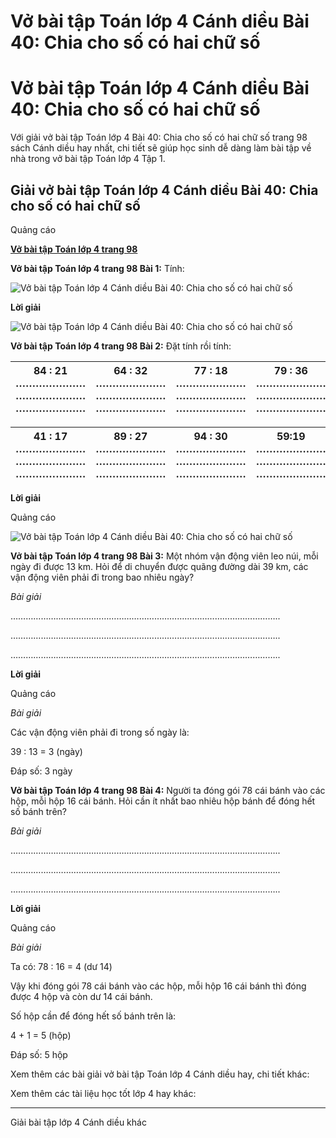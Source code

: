 # Vở bài tập Toán lớp 4 Cánh diều Bài 40: Chia cho số có hai chữ số

# Vở bài tập Toán lớp 4 Cánh diều Bài 40: Chia cho số có hai chữ số

Với giải vở bài tập Toán lớp 4 Bài 40: Chia cho số có hai chữ số trang 98 sách Cánh diều hay nhất, chi tiết sẽ giúp học sinh dễ dàng làm bài tập về nhà trong vở bài tập Toán lớp 4 Tập 1.

## Giải vở bài tập Toán lớp 4 Cánh diều Bài 40: Chia cho số có hai chữ số

Quảng cáo

[**Vở bài tập Toán lớp 4 trang 98**](https://vietjack.com/vbt-toan-4-cd/vbt-toan-lop-4-trang-98-canh-dieu.jsp)

**Vở bài tập Toán lớp 4 trang 98 Bài 1:** Tính:

![Vở bài tập Toán lớp 4 Cánh diều Bài 40: Chia cho số có hai chữ số](https://vietjack.com/vbt-toan-4-cd/images/bai-40-chia-cho-so-co-hai-chu-so-187491.PNG)

**Lời giải**

![Vở bài tập Toán lớp 4 Cánh diều Bài 40: Chia cho số có hai chữ số](https://vietjack.com/vbt-toan-4-cd/images/bai-40-chia-cho-so-co-hai-chu-so-187492.PNG)

**Vở bài tập Toán lớp 4 trang 98 Bài 2:** Đặt tính rồi tính:

84 : 21 ………………… ………………… ………………… |  64 : 32 ………………… ………………… ………………… |  77 : 18 ………………… ………………… ………………… |  79 : 36 ………………… ………………… …………………  
---|---|---|---  
  
  


41 : 17 ………………… ………………… ………………… |  89 : 27 ………………… ………………… ………………… |  94 : 30 ………………… ………………… ………………… |  59:19 ………………… ………………… …………………  
---|---|---|---  
  
  


**Lời giải**

Quảng cáo

![Vở bài tập Toán lớp 4 Cánh diều Bài 40: Chia cho số có hai chữ số](https://vietjack.com/vbt-toan-4-cd/images/bai-40-chia-cho-so-co-hai-chu-so-187493.PNG)

**Vở bài tập Toán lớp 4 trang 98 Bài 3:** Một nhóm vận động viên leo núi, mỗi ngày đi được 13 km. Hỏi để di chuyển được quãng đường dài 39 km, các vận động viên phải đi trong bao nhiêu ngày?

_Bài giải_

……………………………………………………………………………………………..

……………………………………………………………………………………………..

……………………………………………………………………………………………..

**Lời giải**

Quảng cáo

_Bài giải_

Các vận động viên phải đi trong số ngày là:

39 : 13 = 3 (ngày)

Đáp số: 3 ngày

**Vở bài tập Toán lớp 4 trang 98 Bài 4:** Người ta đóng gói 78 cái bánh vào các hộp, mỗi hộp 16 cái bánh. Hỏi cần ít nhất bao nhiêu hộp bánh để đóng hết số bánh trên?

_Bài giải_

……………………………………………………………………………………………..

……………………………………………………………………………………………..

……………………………………………………………………………………………..

**Lời giải**

Quảng cáo

_Bài giải_

Ta có: 78 : 16 = 4 (dư 14)

Vậy khi đóng gói 78 cái bánh vào các hộp, mỗi hộp 16 cái bánh thì đóng được 4 hộp và còn dư 14 cái bánh.

Số hộp cần để đóng hết số bánh trên là:

4 + 1 = 5 (hộp)

Đáp số: 5 hộp

Xem thêm các bài giải vở bài tập Toán lớp 4 Cánh diều hay, chi tiết khác:

Xem thêm các tài liệu học tốt lớp 4 hay khác:

* * *

Giải bài tập lớp 4 Cánh diều khác

